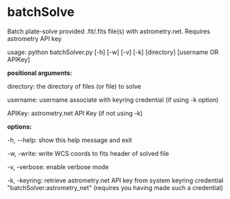 # batchSolve
Batch plate-solve provided .fit/.fits file(s) with astrometry.net. Requires astrometry API key

usage: python batchSolver.py [-h] [-w] [-v] [-k] [directory] [username OR APIKey]

**positional arguments:**

  directory:       the directory of files (or file) to solve
  
  username:        username associate with keyring credential (if using -k option)
  
  APIKey:         astrometry.net API Key (if not using -k)


**options:**

  -h, --help:      show this help message and exit
  
  -w, -write:      write WCS coords to fits header of solved file
  
  -v, -verbose:    enable verbose mode
  
  -k, -keyring:    retrieve astrometry.net API key from system keyring credential "batchSolver:astrometry_net" (requires you having made such a credential)
  
